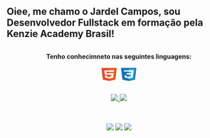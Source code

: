<h2><strong>Oiee, me chamo o Jardel Campos, sou Desenvolvedor Fullstack em formação pela Kenzie Academy Brasil!</strong></2>

##

<div align="center"><strong>Tenho conhecimneto nas seguintes linguagens:</strong></div>

<div style="display: inline_block" align="center"><br>
  <img align="center" alt="campos-HTML" height="30" width="40" src="https://raw.githubusercontent.com/devicons/devicon/master/icons/html5/html5-original.svg">
  <img align="center" alt="campos-CSS" height="30" width="40" src="https://raw.githubusercontent.com/devicons/devicon/master/icons/css3/css3-original.svg">
</div>

##

<div align="center">
  <a href="https://github.com/Jdel-Campos">
  <img height="160em" src="https://github-readme-stats.vercel.app/api?username=jdel-campos&show_icons=true&theme=dark&include_all_commits=true&count_private=true"/>
  <img height="160em" src="https://github-readme-stats.vercel.app/api/top-langs/?username=jdel-campos&layout=compact&langs_count=7&theme=dark"/>
</div>

##
                                                                                                                                              
<br>

<div align="center"> 
  <a href="https://www.instagram.com/jdel_campos/" target="_blank"><img src="https://img.shields.io/badge/-Instagram-%23E4405F?style=for-the-badge&logo=instagram&logoColor=white" target="_blank"></a>
  <a href = "mailto:campos.34pss@gmail.com"><img src="https://img.shields.io/badge/-Gmail-%23333?style=for-the-badge&logo=gmail&logoColor=white" target="_blank"></a>
  <a href="https://www.linkedin.com/in/jardel-campos-5769a819a/ target="_blank"><img src="https://img.shields.io/badge/-LinkedIn-%230077B5?style=for-the-badge&logo=linkedin&logoColor=white" target="_blank"></a> 
</div>
